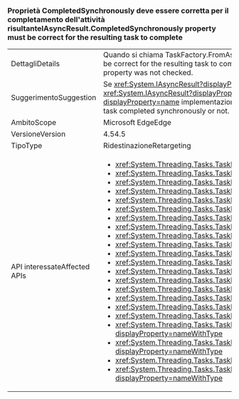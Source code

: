 ### <a name="iasyncresultcompletedsynchronously-property-must-be-correct-for-the-resulting-task-to-complete"></a><span data-ttu-id="95910-101">Proprietà CompletedSynchronously deve essere corretta per il completamento dell'attività risultante</span><span class="sxs-lookup"><span data-stu-id="95910-101">IAsyncResult.CompletedSynchronously property must be correct for the resulting task to complete</span></span>

|   |   |
|---|---|
|<span data-ttu-id="95910-102">Dettagli</span><span class="sxs-lookup"><span data-stu-id="95910-102">Details</span></span>|<span data-ttu-id="95910-103">Quando si chiama TaskFactory.FromAsync, l'implementazione del <xref:System.IAsyncResult.CompletedSynchronously> proprietà deve essere corretta per il completamento dell'attività risultante.</span><span class="sxs-lookup"><span data-stu-id="95910-103">When calling TaskFactory.FromAsync, the implementation of the <xref:System.IAsyncResult.CompletedSynchronously> property must be correct for the resulting task to complete.</span></span> <span data-ttu-id="95910-104">Ovvero la proprietà deve restituire true unicamente se l'implementazione è stata completata in modo sincrono.</span><span class="sxs-lookup"><span data-stu-id="95910-104">That is, the property must return true if, and only if, the implementation completed synchronously.</span></span> <span data-ttu-id="95910-105">Precedentemente, la proprietà non veniva verificata.</span><span class="sxs-lookup"><span data-stu-id="95910-105">Previously, the property was not checked.</span></span>|
|<span data-ttu-id="95910-106">Suggerimento</span><span class="sxs-lookup"><span data-stu-id="95910-106">Suggestion</span></span>|<span data-ttu-id="95910-107">Se <xref:System.IAsyncResult?displayProperty=name> implementazioni correttamente restituiscono true per il <xref:System.IAsyncResult.CompletedSynchronously?displayProperty=name> proprietà solo quando un'attività è stata completata in modo sincrono, quindi non verrà rispettata Nessuna interruzione.</span><span class="sxs-lookup"><span data-stu-id="95910-107">If <xref:System.IAsyncResult?displayProperty=name> implementations correctly return true for the <xref:System.IAsyncResult.CompletedSynchronously?displayProperty=name> property only when a task completed synchronously, then no break will be observed.</span></span> <span data-ttu-id="95910-108">Gli utenti devono esaminare <xref:System.IAsyncResult?displayProperty=name> implementazioni sono proprietari (se presente) per garantire che esaminano correttamente se un'attività in modo sincrono o non è stata completata.</span><span class="sxs-lookup"><span data-stu-id="95910-108">Users should review <xref:System.IAsyncResult?displayProperty=name> implementations they own (if any) to ensure that they correctly evaluate whether a task completed synchronously or not.</span></span>|
|<span data-ttu-id="95910-109">Ambito</span><span class="sxs-lookup"><span data-stu-id="95910-109">Scope</span></span>|<span data-ttu-id="95910-110">Microsoft Edge</span><span class="sxs-lookup"><span data-stu-id="95910-110">Edge</span></span>|
|<span data-ttu-id="95910-111">Versione</span><span class="sxs-lookup"><span data-stu-id="95910-111">Version</span></span>|<span data-ttu-id="95910-112">4.5</span><span class="sxs-lookup"><span data-stu-id="95910-112">4.5</span></span>|
|<span data-ttu-id="95910-113">Tipo</span><span class="sxs-lookup"><span data-stu-id="95910-113">Type</span></span>|<span data-ttu-id="95910-114">Ridestinazione</span><span class="sxs-lookup"><span data-stu-id="95910-114">Retargeting</span></span>|
|<span data-ttu-id="95910-115">API interessate</span><span class="sxs-lookup"><span data-stu-id="95910-115">Affected APIs</span></span>|<ul><li><xref:System.Threading.Tasks.TaskFactory.FromAsync(System.IAsyncResult,System.Action{System.IAsyncResult})?displayProperty=nameWithType></li><li><xref:System.Threading.Tasks.TaskFactory.FromAsync(System.IAsyncResult,System.Action{System.IAsyncResult},System.Threading.Tasks.TaskCreationOptions)?displayProperty=nameWithType></li><li><xref:System.Threading.Tasks.TaskFactory.FromAsync(System.IAsyncResult,System.Action{System.IAsyncResult},System.Threading.Tasks.TaskCreationOptions,System.Threading.Tasks.TaskScheduler)?displayProperty=nameWithType></li><li><xref:System.Threading.Tasks.TaskFactory.FromAsync%60%601(System.IAsyncResult,System.Func{System.IAsyncResult,%60%600})?displayProperty=nameWithType></li><li><xref:System.Threading.Tasks.TaskFactory.FromAsync(System.Func{System.AsyncCallback,System.Object,System.IAsyncResult},System.Action{System.IAsyncResult},System.Object)?displayProperty=nameWithType></li><li><xref:System.Threading.Tasks.TaskFactory.FromAsync(System.Func{System.AsyncCallback,System.Object,System.IAsyncResult},System.Action{System.IAsyncResult},System.Object,System.Threading.Tasks.TaskCreationOptions)?displayProperty=nameWithType></li><li><xref:System.Threading.Tasks.TaskFactory.FromAsync%60%601(System.Func{%60%600,System.AsyncCallback,System.Object,System.IAsyncResult},System.Action{System.IAsyncResult},%60%600,System.Object)?displayProperty=nameWithType></li><li><xref:System.Threading.Tasks.TaskFactory.FromAsync%60%601(System.Func{%60%600,System.AsyncCallback,System.Object,System.IAsyncResult},System.Action{System.IAsyncResult},%60%600,System.Object,System.Threading.Tasks.TaskCreationOptions)?displayProperty=nameWithType></li><li><xref:System.Threading.Tasks.TaskFactory.FromAsync%60%601(System.Func{System.AsyncCallback,System.Object,System.IAsyncResult},System.Func{System.IAsyncResult,%60%600},System.Object)?displayProperty=nameWithType></li><li><xref:System.Threading.Tasks.TaskFactory.FromAsync%60%601(System.Func{System.AsyncCallback,System.Object,System.IAsyncResult},System.Func{System.IAsyncResult,%60%600},System.Object,System.Threading.Tasks.TaskCreationOptions)?displayProperty=nameWithType></li><li><xref:System.Threading.Tasks.TaskFactory.FromAsync%60%601(System.IAsyncResult,System.Func{System.IAsyncResult,%60%600},System.Threading.Tasks.TaskCreationOptions)?displayProperty=nameWithType></li><li><xref:System.Threading.Tasks.TaskFactory.FromAsync%60%601(System.IAsyncResult,System.Func{System.IAsyncResult,%60%600},System.Threading.Tasks.TaskCreationOptions,System.Threading.Tasks.TaskScheduler)?displayProperty=nameWithType></li><li><xref:System.Threading.Tasks.TaskFactory.FromAsync%60%602(System.Func{%60%600,%60%601,System.AsyncCallback,System.Object,System.IAsyncResult},System.Action{System.IAsyncResult},%60%600,%60%601,System.Object)?displayProperty=nameWithType></li><li><xref:System.Threading.Tasks.TaskFactory.FromAsync%60%602(System.Func{%60%600,%60%601,System.AsyncCallback,System.Object,System.IAsyncResult},System.Action{System.IAsyncResult},%60%600,%60%601,System.Object,System.Threading.Tasks.TaskCreationOptions)?displayProperty=nameWithType></li><li><xref:System.Threading.Tasks.TaskFactory.FromAsync%60%602(System.Func{%60%600,System.AsyncCallback,System.Object,System.IAsyncResult},System.Func{System.IAsyncResult,%60%601},%60%600,System.Object)?displayProperty=nameWithType></li><li><xref:System.Threading.Tasks.TaskFactory.FromAsync%60%602(System.Func{%60%600,System.AsyncCallback,System.Object,System.IAsyncResult},System.Func{System.IAsyncResult,%60%601},%60%600,System.Object,System.Threading.Tasks.TaskCreationOptions)?displayProperty=nameWithType></li><li><xref:System.Threading.Tasks.TaskFactory.FromAsync%60%603(System.Func{%60%600,%60%601,System.AsyncCallback,System.Object,System.IAsyncResult},System.Func{System.IAsyncResult,%60%602},%60%600,%60%601,System.Object)?displayProperty=nameWithType></li><li><xref:System.Threading.Tasks.TaskFactory.FromAsync%60%603(System.Func{%60%600,%60%601,%60%602,System.AsyncCallback,System.Object,System.IAsyncResult},System.Action{System.IAsyncResult},%60%600,%60%601,%60%602,System.Object)?displayProperty=nameWithType></li><li><xref:System.Threading.Tasks.TaskFactory.FromAsync%60%603(System.Func{%60%600,%60%601,%60%602,System.AsyncCallback,System.Object,System.IAsyncResult},System.Action{System.IAsyncResult},%60%600,%60%601,%60%602,System.Object,System.Threading.Tasks.TaskCreationOptions)?displayProperty=nameWithType></li><li><xref:System.Threading.Tasks.TaskFactory.FromAsync%60%603(System.Func{%60%600,%60%601,System.AsyncCallback,System.Object,System.IAsyncResult},System.Func{System.IAsyncResult,%60%602},%60%600,%60%601,System.Object,System.Threading.Tasks.TaskCreationOptions)?displayProperty=nameWithType></li><li><xref:System.Threading.Tasks.TaskFactory.FromAsync%60%604(System.Func{%60%600,%60%601,%60%602,System.AsyncCallback,System.Object,System.IAsyncResult},System.Func{System.IAsyncResult,%60%603},%60%600,%60%601,%60%602,System.Object)?displayProperty=nameWithType></li><li><xref:System.Threading.Tasks.TaskFactory.FromAsync%60%604(System.Func{%60%600,%60%601,%60%602,System.AsyncCallback,System.Object,System.IAsyncResult},System.Func{System.IAsyncResult,%60%603},%60%600,%60%601,%60%602,System.Object,System.Threading.Tasks.TaskCreationOptions)?displayProperty=nameWithType></li></ul>|

